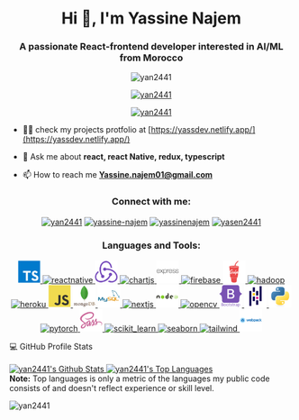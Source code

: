 <h1 align="center">Hi 👋, I'm Yassine Najem</h1>
<h3 align="center">A passionate React-frontend developer interested in AI/ML from Morocco</h3>

<p align="center"> <img src="https://komarev.com/ghpvc/?username=yan2441&label=Profile%20view&color=b40e0e&style=flat" alt="yan2441" /> </p>

<p align="center"> <a href="https://twitter.com/yan2441" target="blank"><img src="https://img.shields.io/twitter/follow/yan2441?logo=twitter&style=for-the-badge" alt="yan2441" /></a> </p>

<p align="center"> <a href="https://github.com/ryo-ma/github-profile-trophy"><img src="https://github-profile-trophy.vercel.app/?username=yan2441&theme=algolia&column=7&margin-w=15&margin-h=15" alt="yan2441" /></a> </p>

- 👨‍💻 check my projects protfolio at [https://yassdev.netlify.app/](https://yassdev.netlify.app/)

- 💬 Ask me about **react, react Native, redux, typescript**

- 📫 How to reach me **Yassine.najem01@gmail.com**

<h3 align="center">Connect with me:</h3>
<p align="center">
<a href="https://twitter.com/yan2441" target="_blank"><img align="center" src="https://raw.githubusercontent.com/rahuldkjain/github-profile-readme-generator/master/src/images/icons/Social/twitter.svg" alt="yan2441" height="30" width="40" /></a>
<a href="https://linkedin.com/in/yassine-najem" target="_blank"><img align="center" src="https://raw.githubusercontent.com/rahuldkjain/github-profile-readme-generator/master/src/images/icons/Social/linked-in-alt.svg" alt="yassine-najem" height="30" width="40" /></a>
<a href="https://kaggle.com/yassinenajem" target="_blank"><img align="center" src="https://raw.githubusercontent.com/rahuldkjain/github-profile-readme-generator/master/src/images/icons/Social/kaggle.svg" alt="yassinenajem" height="30" width="40" /></a>
<a href="https://www.leetcode.com/yasen2441" target="_blank"><img align="center" src="https://raw.githubusercontent.com/rahuldkjain/github-profile-readme-generator/master/src/images/icons/Social/leet-code.svg" alt="yasen2441" height="30" width="40" /></a>
</p>

<h3 align="center">Languages and Tools:</h3>
<p align="center"> 
  </a> <a href="https://www.typescriptlang.org/" target="_blank" rel="noreferrer"> <img src="https://raw.githubusercontent.com/devicons/devicon/master/icons/typescript/typescript-original.svg" alt="typescript" width="40" height="40"/> </a>
  <a href="https://reactnative.dev/" target="_blank" rel="noreferrer"> <img src="https://reactnative.dev/img/header_logo.svg" alt="reactnative" width="40" height="40"/> </a> <a href="https://redux.js.org" target="_blank" rel="noreferrer"> <img src="https://raw.githubusercontent.com/devicons/devicon/master/icons/redux/redux-original.svg" alt="redux" width="40" height="40"/> </a> <a href="https://www.chartjs.org" target="_blank" rel="noreferrer"> <img src="https://www.chartjs.org/media/logo-title.svg" alt="chartjs" width="40" height="40"/> </a> <a href="https://expressjs.com" target="_blank" rel="noreferrer"> <img src="https://raw.githubusercontent.com/devicons/devicon/master/icons/express/express-original-wordmark.svg" alt="express" width="40" height="40"/> </a> <a href="https://firebase.google.com/" target="_blank" rel="noreferrer"> <img src="https://www.vectorlogo.zone/logos/firebase/firebase-icon.svg" alt="firebase" width="40" height="40"/> </a> <a href="https://gulpjs.com" target="_blank" rel="noreferrer"> <img src="https://raw.githubusercontent.com/devicons/devicon/master/icons/gulp/gulp-plain.svg" alt="gulp" width="40" height="40"/> </a> <a href="https://hadoop.apache.org/" target="_blank" rel="noreferrer"> <img src="https://www.vectorlogo.zone/logos/apache_hadoop/apache_hadoop-icon.svg" alt="hadoop" width="40" height="40"/> </a> <a href="https://heroku.com" target="_blank" rel="noreferrer"> <img src="https://www.vectorlogo.zone/logos/heroku/heroku-icon.svg" alt="heroku" width="40" height="40"/> </a> <a href="https://developer.mozilla.org/en-US/docs/Web/JavaScript" target="_blank" rel="noreferrer"> <img src="https://raw.githubusercontent.com/devicons/devicon/master/icons/javascript/javascript-original.svg" alt="javascript" width="40" height="40"/> </a> <a href="https://www.mongodb.com/" target="_blank" rel="noreferrer"> <img src="https://raw.githubusercontent.com/devicons/devicon/master/icons/mongodb/mongodb-original-wordmark.svg" alt="mongodb" width="40" height="40"/> </a> <a href="https://www.mysql.com/" target="_blank" rel="noreferrer"> <img src="https://raw.githubusercontent.com/devicons/devicon/master/icons/mysql/mysql-original-wordmark.svg" alt="mysql" width="40" height="40"/> </a> <a href="https://nextjs.org/" target="_blank" rel="noreferrer"> <img src="https://cdn.worldvectorlogo.com/logos/nextjs-2.svg" alt="nextjs" width="40" height="40"/> </a> <a href="https://nodejs.org" target="_blank" rel="noreferrer"> <img src="https://raw.githubusercontent.com/devicons/devicon/master/icons/nodejs/nodejs-original-wordmark.svg" alt="nodejs" width="40" height="40"/> </a> <a href="https://opencv.org/" target="_blank" rel="noreferrer"> <img src="https://www.vectorlogo.zone/logos/opencv/opencv-icon.svg" alt="opencv" width="40" height="40"/> </a> 
  <a href="https://getbootstrap.com" target="_blank" rel="noreferrer"> <img src="https://raw.githubusercontent.com/devicons/devicon/master/icons/bootstrap/bootstrap-plain-wordmark.svg" alt="bootstrap" width="40" height="40"/> </a>
  <a href="https://pandas.pydata.org/" target="_blank" rel="noreferrer"> <img src="https://raw.githubusercontent.com/devicons/devicon/2ae2a900d2f041da66e950e4d48052658d850630/icons/pandas/pandas-original.svg" alt="pandas" width="40" height="40"/> </a> <a href="https://www.python.org" target="_blank" rel="noreferrer"> <img src="https://raw.githubusercontent.com/devicons/devicon/master/icons/python/python-original.svg" alt="python" width="40" height="40"/> </a> <a href="https://pytorch.org/" target="_blank" rel="noreferrer"> <img src="https://www.vectorlogo.zone/logos/pytorch/pytorch-icon.svg" alt="pytorch" width="40" height="40"/> </a>  <a href="https://sass-lang.com" target="_blank" rel="noreferrer"> <img src="https://raw.githubusercontent.com/devicons/devicon/master/icons/sass/sass-original.svg" alt="sass" width="40" height="40"/> </a> <a href="https://scikit-learn.org/" target="_blank" rel="noreferrer"> <img src="https://upload.wikimedia.org/wikipedia/commons/0/05/Scikit_learn_logo_small.svg" alt="scikit_learn" width="40" height="40"/> </a> <a href="https://seaborn.pydata.org/" target="_blank" rel="noreferrer"> <img src="https://seaborn.pydata.org/_images/logo-mark-lightbg.svg" alt="seaborn" width="40" height="40"/> </a> <a href="https://tailwindcss.com/" target="_blank" rel="noreferrer"> <img src="https://www.vectorlogo.zone/logos/tailwindcss/tailwindcss-icon.svg" alt="tailwind" width="40" height="40"/>  <a href="https://webpack.js.org" target="_blank" rel="noreferrer"> <img src="https://raw.githubusercontent.com/devicons/devicon/d00d0969292a6569d45b06d3f350f463a0107b0d/icons/webpack/webpack-original-wordmark.svg" alt="webpack" width="40" height="40"/> </a> </p>


  <summary>💻 GitHub Profile Stats</summary>
  <br/>
    <a href="https://github.com/anuraghazra/github-readme-stats">
    <img alt="yan2441's Github Stats" src="https://denvercoder1-github-readme-stats.vercel.app/api/?username=yan2441&show_icons=true&count_private=true&theme=github_dark&hide_border=true" height="192px"/>
    </a>
  <a  href="https://github.com/anuraghazra/github-readme-stats">
  <img alt="yan2441's Top Languages" src="https://github-readme-stats.vercel.app/api/top-langs/?username=yan2441&langs_count=8&layout=compact&theme=github_dark&hide_border=true&hide=R" height="192px"/>
  </a>
  <br/>
  <b>Note:</b> Top languages is only a metric of the languages my public code consists of and doesn't reflect experience or skill level.
<br/>


<a style="margin: auto; display: block;" ><img style="margin: auto; display: block;" src="https://github-readme-streak-stats.herokuapp.com/?user=yan2441&theme=algolia&hide_border=true&date_format=M%20j%5B%2C%20Y%5D&sideLabels=396AE8&fire=DD690D&dates=C3D0D8&background=0D1117&stroke=64A2FC&ring=568BD8&currStreakNum=C3D0D8&sideNums=C3D0D8&currStreakLabel=64A2FC" alt="yan2441" /></a>
